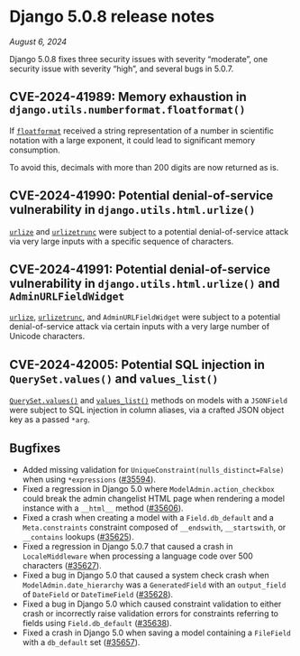 # Django 5.0.8 release notes

*August 6, 2024*

Django 5.0.8 fixes three security issues with severity “moderate”, one security
issue with severity “high”, and several bugs in 5.0.7.

## CVE-2024-41989: Memory exhaustion in `django.utils.numberformat.floatformat()`

If [`floatformat`](../ref/templates/builtins.md#std-templatefilter-floatformat) received a string representation of a number in
scientific notation with a large exponent, it could lead to significant memory
consumption.

To avoid this, decimals with more than 200 digits are now returned as is.

## CVE-2024-41990: Potential denial-of-service vulnerability in `django.utils.html.urlize()`

[`urlize`](../ref/templates/builtins.md#std-templatefilter-urlize) and [`urlizetrunc`](../ref/templates/builtins.md#std-templatefilter-urlizetrunc) were subject to a potential
denial-of-service attack via very large inputs with a specific sequence of
characters.

## CVE-2024-41991: Potential denial-of-service vulnerability in `django.utils.html.urlize()` and `AdminURLFieldWidget`

[`urlize`](../ref/templates/builtins.md#std-templatefilter-urlize), [`urlizetrunc`](../ref/templates/builtins.md#std-templatefilter-urlizetrunc), and `AdminURLFieldWidget` were
subject to a potential denial-of-service attack via certain inputs with a very
large number of Unicode characters.

## CVE-2024-42005: Potential SQL injection in `QuerySet.values()` and `values_list()`

[`QuerySet.values()`](../ref/models/querysets.md#django.db.models.query.QuerySet.values) and [`values_list()`](../ref/models/querysets.md#django.db.models.query.QuerySet.values_list) methods on models
with a `JSONField` were subject to SQL injection in column aliases, via a
crafted JSON object key as a passed `*arg`.

## Bugfixes

* Added missing validation for `UniqueConstraint(nulls_distinct=False)` when
  using `*expressions` ([#35594](https://code.djangoproject.com/ticket/35594)).
* Fixed a regression in Django 5.0 where `ModelAdmin.action_checkbox` could
  break the admin changelist HTML page when rendering a model instance with a
  `__html__` method ([#35606](https://code.djangoproject.com/ticket/35606)).
* Fixed a crash when creating a model with a `Field.db_default` and a
  `Meta.constraints` constraint composed of `__endswith`, `__startswith`,
  or `__contains` lookups ([#35625](https://code.djangoproject.com/ticket/35625)).
* Fixed a regression in Django 5.0.7 that caused a crash in
  `LocaleMiddleware` when processing a language code over 500 characters
  ([#35627](https://code.djangoproject.com/ticket/35627)).
* Fixed a bug in Django 5.0 that caused a system check crash when
  `ModelAdmin.date_hierarchy` was a `GeneratedField` with an
  `output_field` of `DateField` or `DateTimeField` ([#35628](https://code.djangoproject.com/ticket/35628)).
* Fixed a bug in Django 5.0 which caused constraint validation to either crash
  or incorrectly raise validation errors for constraints referring to fields
  using `Field.db_default` ([#35638](https://code.djangoproject.com/ticket/35638)).
* Fixed a crash in Django 5.0 when saving a model containing a `FileField`
  with a `db_default` set ([#35657](https://code.djangoproject.com/ticket/35657)).
